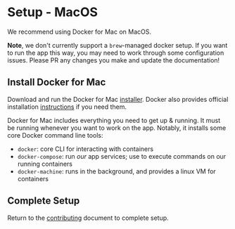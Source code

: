 # Setup - MacOS

We recommend using Docker for Mac on MacOS.

**Note**, we don't currently support a `brew`-managed docker setup. If you want to run the app this way, you may need to work through some configuration issues. Please PR any changes you make and update the documentation!

## Install Docker for Mac

Download and run the Docker for Mac [installer](
https://store.docker.com/editions/community/docker-ce-desktop-mac). Docker also provides official installation [instructions](https://docs.docker.com/docker-for-mac/install/) if you need them.

Docker for Mac includes everything you need to get up & running. It must be running whenever you want to work on the app. Notably, it installs some core Docker command line tools:

- `docker`: core CLI for interacting with containers
- `docker-compose`: run _our_ app services; use to execute commands on our running containers
- `docker-machine`: runs in the background, and provides a linux VM for containers

## Complete Setup

Return to the [contributing](wiki/contributing.md) document to complete setup.
